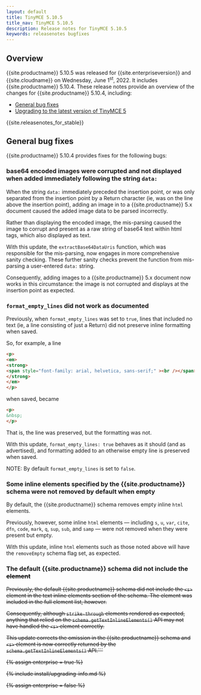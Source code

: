 ```yaml
---
layout: default
title: TinyMCE 5.10.5
title_nav: TinyMCE 5.10.5
description: Release notes for TinyMCE 5.10.5
keywords: releasenotes bugfixes
---
```


## Overview

{{site.productname}} 5.10.5 was released for {{site.enterpriseversion}} and {{site.cloudname}} on Wednesday, June 1<sup>st</sup>, 2022. It includes {{site.productname}} 5.10.4. These release notes provide an overview of the changes for {{site.productname}} 5.10.4, including:

- [General bug fixes](#generalbugfixes)
- [Upgrading to the latest version of TinyMCE 5](#upgradingtothelatestversionoftinymce5)

{{site.releasenotes_for_stable}}

## General bug fixes

{{site.productname}} 5.10.4 provides fixes for the following bugs:

### base64 encoded images were corrupted and not displayed when added immediately following the string `data:`

When the string `data:` immediately preceded the insertion point, or was only separated from the insertion point by a Return character (ie, was on the line above the insertion point), adding an image in to a {{site.productname}} 5.x document caused the added image data to be parsed incorrectly.

Rather than displaying the encoded image, the mis-parsing caused the image to corrupt and present as a raw string of base64 text within html tags, which also displayed as text.

With this update, the `extractBase64DataUris` function, which was responsible for the mis-parsing, now engages in more comprehensive sanity checking. These further sanity checks prevent the function from mis-parsing a user-entered `data:` string.

Consequently, adding images to a {{site.productname}} 5.x document now works in this circumstance: the image is not corrupted and displays at the insertion point as expected.


### `format_empty_lines` did not work as documented

Previously, when `format_empty_lines` was set to `true`, lines that included no text (ie, a line consisting of just a Return) did not preserve inline formatting when saved.

So, for example, a line

```html
<p> 
<em> 
<strong> 
<span style="font-family: arial, helvetica, sans-serif;" ><br /></span> 
</strong> 
</em> 
</p> 
```

when saved, became

```html
<p> 
&nbsp; 
</p> 
```

That is, the line was preserved, but the formatting was not.

With this update, `format_empty_lines: true` behaves as it should (and as advertised), and formatting added to an otherwise empty line is preserved when saved.

NOTE: By default `format_empty_lines` is set to `false`.


### Some inline elements specified by the {{site.productname}} schema were not removed by default when empty

By default, the {{site.productname}} schema removes empty inline `html` elements.

Previously, however, some inline `html` elements — including `s`, `u`, `var`, `cite`, `dfn`, `code`, `mark`, `q`, `sup`, `sub`, and `samp` — were not removed when they were present but empty.

With this update, inline `html` elements such as those noted above will have the `removeEmpty` schema flag set, as expected.


### The default {{site.productname}} schema did not include the <s> element

Previously, the default {{site.productname}} schema did not include the `<s>` element in the text inline elements section of the schema. The element was included in the full element list, however.

Consequently, although `strike-through` elements rendered as expected, anything that relied on the `schema.getTextInlineElements()` API may not have handled the `<s>` element correctly.

This update corrects the omission in the {{site.productname}} schema and `<s>` element is now correctly returned by the `schema.getTextInlineElements()` API.```


{% assign enterprise = true %}

{% include install/upgrading-info.md %}

{% assign enterprise = false %}
